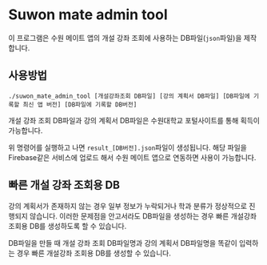 # Suwon mate admin tool

이 프로그램은 수원 메이트 앱의 개설 강좌 조회에 사용하는 DB파일(`json`파일)을 제작합니다.

## 사용방법
`./suwon_mate_admin_tool [개설강좌조회 DB파일] [강의 계획서 DB파일] [DB파일에 기록할 최신 앱 버전]
[DB파일에 기록할 DB버전]`

개설 강좌 조회 DB파일과 강의 계획서 DB파일은 수원대학교 포털사이트를 통해 획득이 가능합니다.

위 명령어를 실행하고 나면 `result_[DB버전].json`파일이 생성됩니다. 해당 파일을 Firebase같은 서비스에 업로드 해서
수원 메이트 앱으로 연동하면 사용이 가능합니다.

## 빠른 개설 강좌 조회용 DB
강의 계획서가 존재하지 않는 경우 일부 정보가 누락되거나 학과 분류가 정상적으로 진행되지 않습니다.
이러한 문제점을 안고서라도 DB파일을 생성하는 경우 빠른 개설강좌 조회용 DB를 생성하도록 할 수 있습니다.

DB파일을 만들 때 개설 강좌 조회 DB파일명과 강의 계획서 DB파일명을 똑같이 입력하는 경우 빠른 개설강좌 조회용 DB를 생성할 수 있습니다.